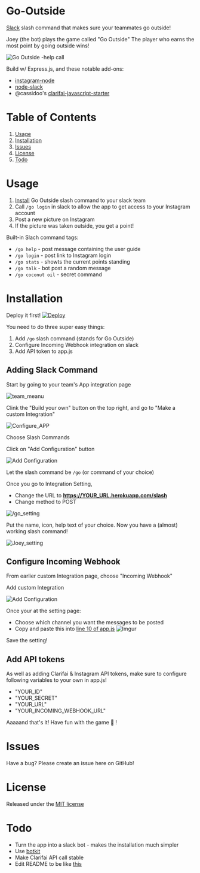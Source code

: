 # Go-Outside
[Slack](slack.com) slash command that makes sure your teammates go outside!

Joey (the bot) plays the game called "Go Outside"
The player who earns the most point by going outside wins!

![Go Outside -help call](https://i.imgur.com/6W5xHzW.png)

Build w/ Express.js, and these notable add-ons:

* [instagram-node](https://www.npmjs.com/package/instagram-node)
* [node-slack](https://www.npmjs.com/package/node-slack)
* @cassidoo's [clarifai-javascript-starter](https://github.com/cassidoo/clarifai-javascript-starter)

# Table of Contents
1. [Usage](#usage)
2. [Installation](#installation)
3. [Issues](#issues)
4. [License](#license)
5. [Todo](#todo)


# Usage

1. [Install](#Installation) Go Outside slash command to your slack team
2.  Call ```/go login```  in slack to allow the app to get access to your Instagram account
3. Post a new picture on Instagram
4. If the picture was taken outside, you get a point!

Built-in Slach command tags:

*  ```/go help``` - post message containing the user guide
*  ```/go login``` - post link to Instagram login
*  ```/go stats``` - showts the current points standing
*  ```/go talk``` - bot post a random message
*  ```/go coconut oil``` - secret command

# Installation

Deploy it first!
[![Deploy](https://www.herokucdn.com/deploy/button.svg)](hhttps://heroku.com/deploy?template=https://github.com/jumbosushi/Go-Outside)

You need to do three super easy things:

1. Add  ```/go``` slash command (stands for Go Outside)
2. Configure Incoming Webhook integration on slack
3. Add API token to app.js

## Adding Slack Command

Start by going to your team's App integration page

![team_meanu](https://i.imgur.com/9sbP3DT.png)

Clink the "Build your own" button on the top right, and go to "Make a custom Integration"


![Configure_APP](http://i.imgur.com/4xSt8S9.png)

Choose Slash Commands

Click on "Add Configuration" button


![Add Configuration](http://i.imgur.com/mwPIcge.png)

Let the slash command be ```/go``` (or command of your choice)

Once you go to Integration Setting,

* Change the URL to **https://YOUR_URL.herokuapp.com/slash**
* Change method to POST

![/go_setting](http://i.imgur.com/aVqUJha.png)

Put the name, icon, help text of your choice.
Now you have a (almost) working slash command!

![Joey_setting](http://i.imgur.com/um0CtBc.png)


## Configure Incoming Webhook

From earlier custom Integration page, choose "Incoming Webhook"

Add custom Integration


![Add Configuration](http://i.imgur.com/mwPIcge.png)

Once your at the setting page:

* Choose which channel you want the messages to be posted
* Copy and paste this into [line 10 of app.js](https://github.com/jumbosushi/Go-Outside/blob/master/app.js#L10)
![Imgur](http://i.imgur.com/icyaGkE.png)

Save the setting!

## Add API tokens
As well as adding Clarifai & Instagram API tokens, make sure to configure following variables to your own in app.js!
- "YOUR_ID"
- "YOUR_SECRET"
- "YOUR_URL"
- "YOUR_INCOMING_WEBHOOK_URL"


Aaaaand that's it! Have fun with the game :rocket: !

# Issues
Have a bug? Please create an issue here on GitHub!

# License
Released under the [MIT license](https://github.com/jumbosushi/Go-Outside/blob/master/LICENSE.md)

# Todo
* Turn the app into a slack bot - makes the installation much simpler
* Use [botkit](https://github.com/howdyai/botkit)
* Make Clarifai API call stable
* Edit README to be like [this](https://github.com/CharlieHess/slack-poker-bot)
